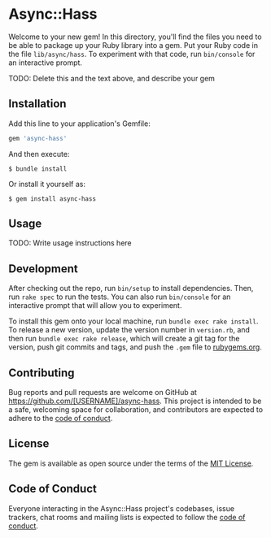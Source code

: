 # Async::Hass

Welcome to your new gem! In this directory, you'll find the files you need to be able to package up your Ruby library into a gem. Put your Ruby code in the file `lib/async/hass`. To experiment with that code, run `bin/console` for an interactive prompt.

TODO: Delete this and the text above, and describe your gem

## Installation

Add this line to your application's Gemfile:

```ruby
gem 'async-hass'
```

And then execute:

    $ bundle install

Or install it yourself as:

    $ gem install async-hass

## Usage

TODO: Write usage instructions here

## Development

After checking out the repo, run `bin/setup` to install dependencies. Then, run `rake spec` to run the tests. You can also run `bin/console` for an interactive prompt that will allow you to experiment.

To install this gem onto your local machine, run `bundle exec rake install`. To release a new version, update the version number in `version.rb`, and then run `bundle exec rake release`, which will create a git tag for the version, push git commits and tags, and push the `.gem` file to [rubygems.org](https://rubygems.org).

## Contributing

Bug reports and pull requests are welcome on GitHub at https://github.com/[USERNAME]/async-hass. This project is intended to be a safe, welcoming space for collaboration, and contributors are expected to adhere to the [code of conduct](https://github.com/[USERNAME]/async-hass/blob/master/CODE_OF_CONDUCT.md).


## License

The gem is available as open source under the terms of the [MIT License](https://opensource.org/licenses/MIT).

## Code of Conduct

Everyone interacting in the Async::Hass project's codebases, issue trackers, chat rooms and mailing lists is expected to follow the [code of conduct](https://github.com/[USERNAME]/async-hass/blob/master/CODE_OF_CONDUCT.md).
